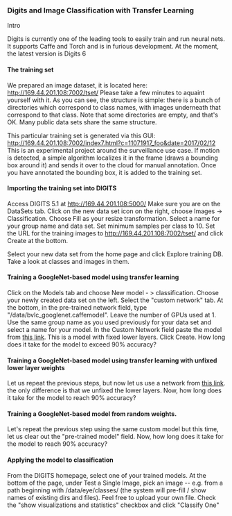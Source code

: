 ### Digits and Image Classification with Transfer Learning

Intro

Digits is currently one of the leading tools to easily train and run neural nets. It supports Caffe and Torch and is in furious development. At the moment, the latest version is Digits 6

#### The training set

We prepared an image dataset, it is located here: http://169.44.201.108:7002/tset/ Please take a few minutes to aquaint yourself with it. As you can see, the structure is simple: there is a bunch of directories which correspond to class names, with images underneath that correspond to that class. Note that some directories are empty, and that's OK. Many public data sets share the same structure.

This particular training set is generated via this GUI: http://169.44.201.108:7002/index7.html?c=11071917_foo&date=2017/02/12 This is an experimental project around the surveillance use case. If motion is detected, a simple algorithm localizes it in the frame (draws a bounding box around it) and sends it over to the cloud for manual annotation. Once you have annotated the bounding box, it is added to the training set.

#### Importing the training set into DIGITS 
Access DIGITS 5.1 at http://169.44.201.108:5000/
Make sure you are on the DataSets tab. Click on the new data set icon on the right, choose Images -> Classification. Choose Fill as your resize transformation. Select a name for your group name and data set. Set minimum samples per class to 10. Set the URL for the training images to http://169.44.201.108:7002/tset/ and click Create at the bottom.  

Select your new data set from the home page and click Explore training DB.  Take a look at classes and images in them.

#### Training a GoogleNet-based model using transfer learning 
Click on the Models tab and choose New model - > classification. Choose your newly created data set on the left. Select the "custom network" tab. At the bottom, in the pre-trained network field, type "/data/bvlc_googlenet.caffemodel". Leave the number of GPUs used at 1. Use the same group name as you used previously for your data set and select a name for your model. In the Custom Network field paste the model from [this link](googlenet_fixed.txt). This is a model with fixed lower layers. Click Create. How long does it take for the model to exceed 90% accuracy?

#### Training a GoogleNet-based model using transfer learning with unfixed lower layer weights 
Let us repeat the previous steps, but now let us use a network from [this link](googlenet_unfixed.txt). the only difference is that we unfixed the lower layers. Now, how long does it take for the model to reach 90% accuracy?

#### Training a GoogleNet-based model from random weights. 
Let's repeat the previous step using the same custom model but this time, let us clear out the "pre-trained model" field. Now, how long does it take for the model to reach 90% accuracy?

#### Applying the model to classification 
From the DIGITS homepage, select one of your trained models. At the bottom of the page, under Test a Single Image, pick an image -- e.g. from a path beginning with /data/eye/classes/ (the system will pre-fill / show names of existing dirs and files). Feel free to upload your own file. Check the "show visualizations and statistics" checkbox and click "Classify One"
